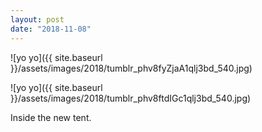 ```yaml
---
layout: post
date: "2018-11-08"
---
```


![yo yo]({{ site.baseurl }}/assets/images/2018/tumblr_phv8fyZjaA1qlj3bd_540.jpg)

![yo yo]({{ site.baseurl }}/assets/images/2018/tumblr_phv8ftdIGc1qlj3bd_540.jpg)

Inside the new tent.
